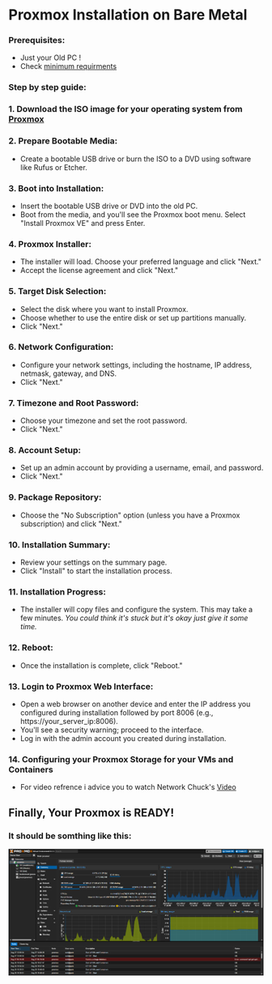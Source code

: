 # Proxmox Installation on Bare Metal

### Prerequisites:
- Just your Old PC !
- Check [minimum requirments](https://www.proxmox.com/en/proxmox-virtual-environment/requirements)
### Step by step guide:
### 1. Download the ISO image for your operating system from [Proxmox](https://www.proxmox.com/en/downloads/proxmox-virtual-environment)

### 2. Prepare Bootable Media:
- Create a bootable USB drive or burn the ISO to a DVD using software like Rufus or Etcher.
### 3. Boot into Installation:
- Insert the bootable USB drive or DVD into the old PC.
- Boot from the media, and you'll see the Proxmox boot menu. Select "Install Proxmox VE" and press Enter.
### 4. Proxmox Installer:
- The installer will load. Choose your preferred language and click "Next."
- Accept the license agreement and click "Next."
### 5. Target Disk Selection:
- Select the disk where you want to install Proxmox.
- Choose whether to use the entire disk or set up partitions manually.
- Click "Next."
### 6. Network Configuration:
- Configure your network settings, including the hostname, IP address, netmask, gateway, and DNS.
- Click "Next."
### 7. Timezone and Root Password:
- Choose your timezone and set the root password.
- Click "Next."
### 8. Account Setup:
- Set up an admin account by providing a username, email, and password.
- Click "Next."
### 9. Package Repository:
- Choose the "No Subscription" option (unless you have a Proxmox subscription) and click "Next."
### 10. Installation Summary:
- Review your settings on the summary page.
- Click "Install" to start the installation process.
### 11. Installation Progress:
- The installer will copy files and configure the system. This may take a few minutes.
*You could think it's stuck but it's okay just give it some time.*
### 12. Reboot:
- Once the installation is complete, click "Reboot."
### 13. Login to Proxmox Web Interface:
- Open a web browser on another device and enter the IP address you configured during installation followed by port 8006 (e.g., https://your_server_ip:8006).
- You'll see a security warning; proceed to the interface.
- Log in with the admin account you created during installation.
### 14. Configuring your Proxmox Storage for your VMs and Containers
- For video refrence i advice you to watch Network Chuck's [Video](https://www.youtube.com/watch?v=_u8qTN3cCnQ&t=1599s&ab_channel=NetworkChuck)

## Finally, Your Proxmox is READY!
### It should be somthing like this:
![Alt text](Images/image.png)
